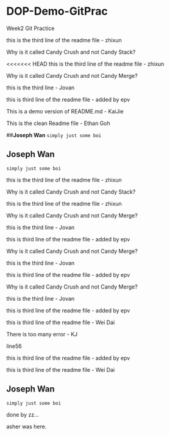 # DOP-Demo-GitPrac

Week2 Git Practice

this is the third line of the readme file - zhixun

Why is it called Candy Crush and not Candy Stack?

<<<<<<< HEAD
this is the third line of the readme file - zhixun

Why is it called Candy Crush and not Candy Merge?

this is the third line - Jovan

this is third line of the readme file - added by epv

This is a demo version of README.md - KaiJie

This is the clean Readme file - Ethan Goh

##<strong>Joseph Wan</strong>
`simply just some boi`

## <strong>Joseph Wan</strong>

`simply just some boi`

this is the third line of the readme file - zhixun


Why is it called Candy Crush and not Candy Stack?

this is the third line of the readme file - zhixun


Why is it called Candy Crush and not Candy Merge?

this is the third line - Jovan


this is third line of the readme file - added by epv


Why is it called Candy Crush and not Candy Merge?

this is the third line - Jovan


this is third line of the readme file - added by epv

Why is it called Candy Crush and not Candy Merge?

this is the third line - Jovan

this is third line of the readme file - added by epv

this is third line of the readme file - Wei Dai

There is too many error - KJ

line56 


this is third line of the readme file - added by epv



this is third line of the readme file - Wei Dai




## <strong>Joseph Wan</strong>
```simply just some boi```

done by zz...

asher was here.

